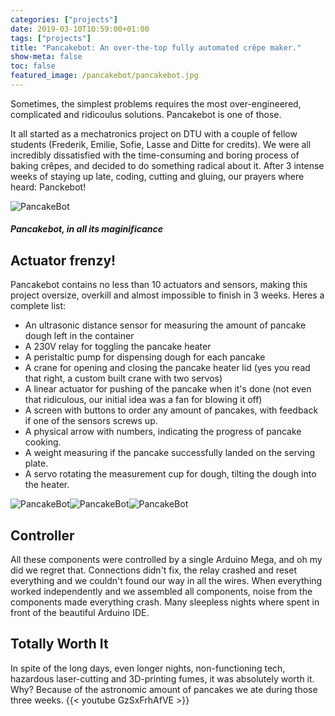 ```yaml
---
categories: ["projects"]
date: 2019-03-10T10:59:00+01:00
tags: ["projects"]
title: "Pancakebot: An over-the-top fully automated crêpe maker."
show-meta: false
toc: false
featured_image: /pancakebot/pancakebot.jpg
---
```


Sometimes, the simplest problems requires the most over-engineered, complicated and ridicoulus solutions. Pancakebot is one of those.

It all started as a mechatronics project on DTU with a couple of fellow students (Frederik, Emilie, Sofie, Lasse and Ditte for credits). We were all incredibly dissatisfied with the time-consuming and boring process of baking crêpes, and decided to do something radical about it. After 3 intense weeks of staying up late, coding, cutting and gluing, our prayers where heard: Panckebot!

![PancakeBot](/pancakebot/pancakebot.jpg)
##### Pancakebot, in all its maginificance

## Actuator frenzy!

Pancakebot contains no less than 10 actuators and sensors, making this project oversize, overkill and almost impossible to finish in 3 weeks. Heres a complete list:

* An ultrasonic distance sensor for measuring the amount of pancake dough left in the container
* A 230V relay for toggling the pancake heater
* A peristaltic pump for dispensing dough for each pancake
* A crane for opening and closing the pancake heater lid (yes you read that right, a custom built crane with two servos)
* A linear actuator for pushing of the pancake when it's done (not even that ridiculous, our initial idea was a fan for blowing it off)
* A screen with buttons to order any amount of pancakes, with feedback if one of the sensors screws up.
* A physical arrow with numbers, indicating the progress of pancake cooking.
* A weight measuring if the pancake successfully landed on the serving plate.
* A servo rotating the measurement cup for dough, tilting the dough into the heater.

![PancakeBot](/pancakebot/crane.gif)![PancakeBot](/pancakebot/linearactuator.gif)![PancakeBot](/pancakebot/linearactuator2.gif)

## Controller
All these components were controlled by a single Arduino Mega, and oh my did we regret that. Connections didn't fix, the relay crashed and reset everything and we couldn't found our way in all the wires. When everything worked independently and we assembled all components, noise from the components made everything crash. Many sleepless nights where spent in front of the beautiful Arduino IDE.

## Totally Worth It
In spite of the long days, even longer nights, non-functioning tech, hazardous laser-cutting and 3D-printing fumes, it was absolutely worth it. Why? Because of the astronomic amount of pancakes we ate during those three weeks.
{{< youtube GzSxFrhAfVE >}}